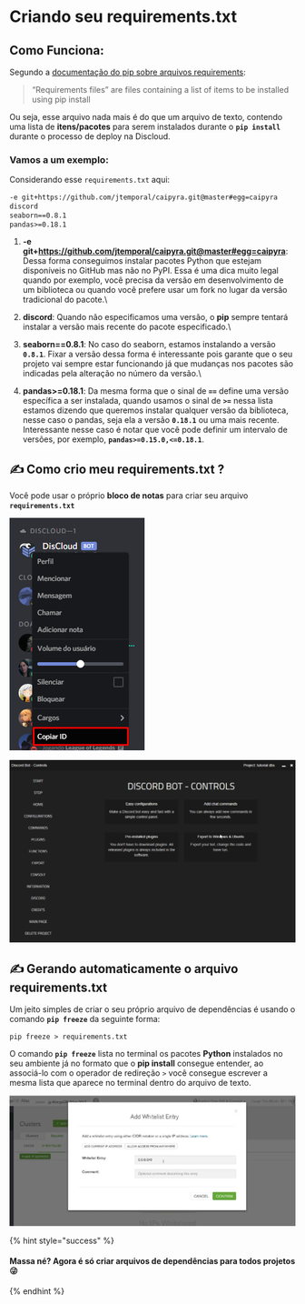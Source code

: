 # Criando seu requirements.txt

## Como Funciona:

Segundo a [documentação do pip sobre arquivos requirements](https://pip.pypa.io/en/stable/user\_guide/#requirements-files):

> “Requirements files” are files containing a list of items to be installed using pip install

&#x20;Ou seja, esse arquivo nada mais é do que um arquivo de texto, contendo uma lista de **itens/pacotes** para serem instalados durante o **`pip install`** durante o processo de deploy na Discloud.

### Vamos a um exemplo:

&#x20;Considerando esse `requirements.txt` aqui:

```
-e git+https://github.com/jtemporal/caipyra.git@master#egg=caipyra
discord
seaborn==0.8.1
pandas>=0.18.1
```

1. &#x20;**-e git+https://github.com/jtemporal/caipyra.git@master#egg=caipyra**: Dessa forma conseguimos instalar pacotes Python que estejam disponíveis no GitHub mas não no PyPI. Essa é uma dica muito legal quando por exemplo, você precisa da versão em desenvolvimento de um biblioteca ou quando você prefere usar um fork no lugar da versão tradicional do pacote.\

2. **discord**: Quando não especificamos uma versão, o **pip** sempre tentará instalar a versão mais recente do pacote especificado.\

3. **seaborn==0.8.1**: No caso do seaborn, estamos instalando a versão **`0.8.1`**. Fixar a versão dessa forma é interessante pois garante que o seu projeto vai sempre estar funcionando já que mudanças nos pacotes são indicadas pela alteração no número da versão.\

4. &#x20;**pandas>=0.18.1**: Da mesma forma que o sinal de **`==`** define uma versão específica a ser instalada, quando usamos o sinal de **`>=`** nessa lista estamos dizendo que queremos instalar qualquer versão da biblioteca, nesse caso o pandas, seja ela a versão **`0.18.1`** ou uma mais recente. Interessante nesse caso é notar que você pode definir um intervalo de versões, por exemplo, **`pandas>=0.15.0,<=0.18.1`**.

## ✍ Como crio meu requirements.txt ?

Você pode usar o próprio **bloco de notas** para criar seu arquivo **`requirements.txt`**

![Criando um novo documento de texto e renomeando para "requirements"](<../../../.gitbook/assets/image (6).png>)

![Exemplo de do arquivo criado com algumas dependências já definidas  ](<../../../.gitbook/assets/image (2).png>)

## ✍ Gerando automaticamente o arquivo requirements.txt

&#x20;Um jeito simples de criar o seu próprio arquivo de dependências é usando o comando **`pip freeze`** da seguinte forma:

```
pip freeze > requirements.txt
```

O comando **`pip freeze`** lista no terminal os pacotes **Python** instalados no seu ambiente já no formato que o **pip install** consegue entender, ao associá-lo com o operador de redireção `>` você consegue escrever a mesma lista que aparece no terminal dentro do arquivo de texto.

![](<../../../.gitbook/assets/capturar (4).PNG>)

{% hint style="success" %}
#### Massa né? Agora é só criar arquivos de dependências para todos projetos 😜
{% endhint %}

